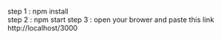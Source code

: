 step 1 : npm install<br/>
step 2 : npm start
step 3 : open your brower and paste this link http://localhost/3000
